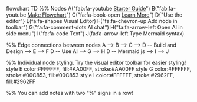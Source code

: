 flowchart TD
%% Nodes
    A("fab:fa-youtube <a rel="noopener" href="https://www.youtube.com/watch?v=T5Zthq-QR2A&amp" target="_blank">Starter Guide</a>")
    B("fab:fa-youtube <a rel="noopener" href="https://www.youtube.com/watch?v=rfQ_yGJ8QAQ&amp" target="_blank">Make Flowchart</a>")
    C("fa:fa-book-open <a rel="noopener" href="https://mermaid.js.org/syntax/flowchart.html" target="_blank">Learn More</a>")
    D{"Use the editor"}
    E(fa:fa-shapes Visual Editor)
    F("fa:fa-chevron-up Add node in toolbar")
    G("fa:fa-comment-dots AI chat")
    H("fa:fa-arrow-left Open AI in side menu")
    I("fa:fa-code Text")
    J(fa:fa-arrow-left Type Mermaid syntax)

%% Edge connections between nodes
    A --> B --> C --> D -- Build and Design --> E --> F
    D -- Use AI --> G --> H
    D -- Mermaid js --> I --> J

%% Individual node styling. Try the visual editor toolbar for easier styling!
    style E color:#FFFFFF, fill:#AA00FF, stroke:#AA00FF
    style G color:#FFFFFF, stroke:#00C853, fill:#00C853
    style I color:#FFFFFF, stroke:#2962FF, fill:#2962FF

%% You can add notes with two "%" signs in a row!
